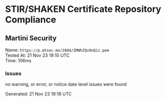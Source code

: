 # STIR/SHAKEN Certificate Repository Compliance

## Martini Security

Name: `https://p.mtsec.me/2884/ZMWhZQu9nQiz.pem`\
Tested At: 21 Nov 23 19:10 UTC\
Time: 106ms

### Issues

no warning, or error, or notice date level issues were found

Generated: 21 Nov 23 19:18 UTC
